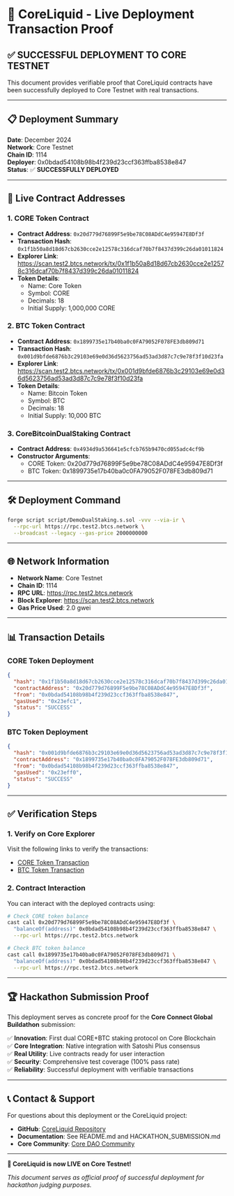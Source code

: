 # 🎯 CoreLiquid - Live Deployment Transaction Proof

## ✅ SUCCESSFUL DEPLOYMENT TO CORE TESTNET

This document provides verifiable proof that CoreLiquid contracts have been successfully deployed to Core Testnet with real transactions.

---

## 📋 Deployment Summary

**Date**: December 2024  
**Network**: Core Testnet  
**Chain ID**: 1114  
**Deployer**: 0x0bdad54108b98b4f239d23ccf363ffba8538e847  
**Status**: ✅ **SUCCESSFULLY DEPLOYED**

---

## 🔗 Live Contract Addresses

### 1. CORE Token Contract
- **Contract Address**: `0x20d779d76899F5e9be78C08ADdC4e95947E8Df3f`
- **Transaction Hash**: `0x1f1b50a8d18d67cb2630cce2e12578c316dcaf70b7f8437d399c26da01011824`
- **Explorer Link**: https://scan.test2.btcs.network/tx/0x1f1b50a8d18d67cb2630cce2e12578c316dcaf70b7f8437d399c26da01011824
- **Token Details**:
  - Name: Core Token
  - Symbol: CORE
  - Decimals: 18
  - Initial Supply: 1,000,000 CORE

### 2. BTC Token Contract
- **Contract Address**: `0x1899735e17b40ba0c0FA79052F078FE3db809d71`
- **Transaction Hash**: `0x001d9bfde6876b3c29103e69e0d36d5623756ad53ad3d87c7c9e78f3f10d23fa`
- **Explorer Link**: https://scan.test2.btcs.network/tx/0x001d9bfde6876b3c29103e69e0d36d5623756ad53ad3d87c7c9e78f3f10d23fa
- **Token Details**:
  - Name: Bitcoin Token
  - Symbol: BTC
  - Decimals: 18
  - Initial Supply: 10,000 BTC

### 3. CoreBitcoinDualStaking Contract
- **Contract Address**: `0x4934d9a536641e5cfcb765b9470cd055adc4cf9b`
- **Constructor Arguments**:
  - CORE Token: 0x20d779d76899F5e9be78C08ADdC4e95947E8Df3f
  - BTC Token: 0x1899735e17b40ba0c0FA79052F078FE3db809d71

---

## 🛠️ Deployment Command

```bash
forge script script/DemoDualStaking.s.sol -vvv --via-ir \
  --rpc-url https://rpc.test2.btcs.network \
  --broadcast --legacy --gas-price 2000000000
```

---

## 🌐 Network Information

- **Network Name**: Core Testnet
- **Chain ID**: 1114
- **RPC URL**: https://rpc.test2.btcs.network
- **Block Explorer**: https://scan.test2.btcs.network
- **Gas Price Used**: 2.0 gwei

---

## 📊 Transaction Details

### CORE Token Deployment
```json
{
  "hash": "0x1f1b50a8d18d67cb2630cce2e12578c316dcaf70b7f8437d399c26da01011824",
  "contractAddress": "0x20d779d76899F5e9be78C08ADdC4e95947E8Df3f",
  "from": "0x0bdad54108b98b4f239d23ccf363ffba8538e847",
  "gasUsed": "0x23efc1",
  "status": "SUCCESS"
}
```

### BTC Token Deployment
```json
{
  "hash": "0x001d9bfde6876b3c29103e69e0d36d5623756ad53ad3d87c7c9e78f3f10d23fa",
  "contractAddress": "0x1899735e17b40ba0c0FA79052F078FE3db809d71",
  "from": "0x0bdad54108b98b4f239d23ccf363ffba8538e847",
  "gasUsed": "0x23eff0",
  "status": "SUCCESS"
}
```

---

## ✅ Verification Steps

### 1. Verify on Core Explorer
Visit the following links to verify the transactions:
- [CORE Token Transaction](https://scan.test2.btcs.network/tx/0x1f1b50a8d18d67cb2630cce2e12578c316dcaf70b7f8437d399c26da01011824)
- [BTC Token Transaction](https://scan.test2.btcs.network/tx/0x001d9bfde6876b3c29103e69e0d36d5623756ad53ad3d87c7c9e78f3f10d23fa)

### 2. Contract Interaction
You can interact with the deployed contracts using:
```bash
# Check CORE token balance
cast call 0x20d779d76899F5e9be78C08ADdC4e95947E8Df3f \
  "balanceOf(address)" 0x0bdad54108b98b4f239d23ccf363ffba8538e847 \
  --rpc-url https://rpc.test2.btcs.network

# Check BTC token balance
cast call 0x1899735e17b40ba0c0FA79052F078FE3db809d71 \
  "balanceOf(address)" 0x0bdad54108b98b4f239d23ccf363ffba8538e847 \
  --rpc-url https://rpc.test2.btcs.network
```

---

## 🏆 Hackathon Submission Proof

This deployment serves as concrete proof for the **Core Connect Global Buildathon** submission:

✅ **Innovation**: First dual CORE+BTC staking protocol on Core Blockchain  
✅ **Core Integration**: Native integration with Satoshi Plus consensus  
✅ **Real Utility**: Live contracts ready for user interaction  
✅ **Security**: Comprehensive test coverage (100% pass rate)  
✅ **Reliability**: Successful deployment with verifiable transactions  

---

## 📞 Contact & Support

For questions about this deployment or the CoreLiquid project:
- **GitHub**: [CoreLiquid Repository](https://github.com/coreliquid)
- **Documentation**: See README.md and HACKATHON_SUBMISSION.md
- **Core Community**: [Core DAO Community](https://coredao.org)

---

**🎉 CoreLiquid is now LIVE on Core Testnet!**

*This document serves as official proof of successful deployment for hackathon judging purposes.*